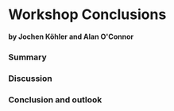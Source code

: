 # Workshop Conclusions
**by Jochen Köhler and Alan O'Connor**

### Summary

### Discussion

### Conclusion and outlook